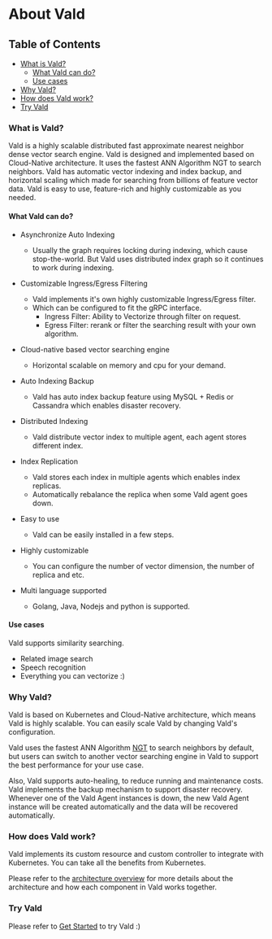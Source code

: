 # About Vald <!-- omit in toc -->

## Table of Contents <!-- omit in toc -->

- [What is Vald?](#what-is-vald)
  - [What Vald can do?](#what-vald-can-do)
  - [Use cases](#use-cases)
- [Why Vald?](#why-vald)
- [How does Vald work?](#how-does-vald-work)
- [Try Vald](#try-vald)

### What is Vald?

<!-- copied -->
Vald is a highly scalable distributed fast approximate nearest neighbor dense vector search engine.
Vald is designed and implemented based on Cloud-Native architecture.
It uses the fastest ANN Algorithm NGT to search neighbors.
Vald has automatic vector indexing and index backup, and horizontal scaling which made for searching from billions of feature vector data.
Vald is easy to use, feature-rich and highly customizable as you needed.

#### What Vald can do?

<!--  copied -->

- Asynchronize Auto Indexing
    - Usually the graph requires locking during indexing, which cause stop-the-world. But Vald uses distributed index graph so it continues to work during indexing.

- Customizable Ingress/Egress Filtering
    - Vald implements it's own highly customizable Ingress/Egress filter.
    - Which can be configured to fit the gRPC interface.
        - Ingress Filter: Ability to Vectorize through filter on request.
        - Egress Filter: rerank or filter the searching result with your own algorithm.

- Cloud-native based vector searching engine
    - Horizontal scalable on memory and cpu for your demand.

- Auto Indexing Backup
    - Vald has auto index backup feature using MySQL + Redis or Cassandra which enables disaster recovery.

- Distributed Indexing
    - Vald distribute vector index to multiple agent, each agent stores different index.

- Index Replication
    - Vald stores each index in multiple agents which enables index replicas.
    - Automatically rebalance the replica when some Vald agent goes down.

- Easy to use
    - Vald can be easily installed in a few steps.

- Highly customizable
    - You can configure the number of vector dimension, the number of replica and etc.

- Multi language supported
    - Golang, Java, Nodejs and python is supported.

#### Use cases

Vald supports similarity searching.

- Related image search
- Speech recognition
- Everything you can vectorize :)

### Why Vald?

Vald is based on Kubernetes and Cloud-Native architecture, which means Vald is highly scalable.
You can easily scale Vald by changing Vald's configuration.

Vald uses the fastest ANN Algorithm [NGT](https://github.com/yahoojapan/NGT) to search neighbors by default, but users can switch to another vector searching engine in Vald to support the best performance for your use case.

Also, Vald supports auto-healing, to reduce running and maintenance costs. Vald implements the backup mechanism to support disaster recovery.
Whenever one of the Vald Agent instances is down, the new Vald Agent instance will be created automatically and the data will be recovered automatically.

### How does Vald work?

Vald implements its custom resource and custom controller to integrate with Kubernetes.
You can take all the benefits from Kubernetes.

Please refer to the [architecture overview](./architecture.md) for more details about the architecture and how each component in Vald works together.

### Try Vald

Please refer to [Get Started](./get-started.md) to try Vald :)
